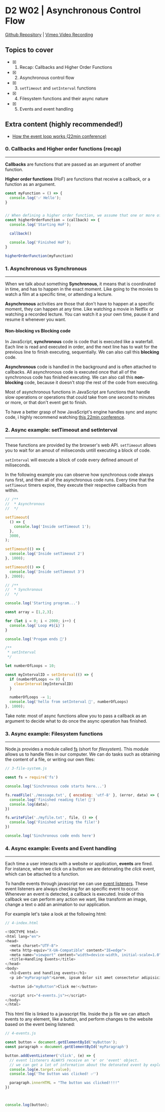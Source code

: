 # D2 W02 | Asynchronous Control Flow
[Github Repository](https://github.com/Alfredo08/Cohort-June-24-2024/tree/main/W02D2%20-%20Asynchronous%20Control%20Flow) | [Vimeo Video Recording]()

## Topics to cover

- [x] 1. Recap: Callbacks and Higher Order Functions
- [x] 2. Asynchronous control flow
- [x] 3. `setTimeout` and `setInterval` functions
- [x] 4. Filesystem functions and their async nature
- [x] 5. Events and event handling

## Extra content (highly recommended!)

- [How the event loop works (22min conference)](https://www.youtube.com/watch?v=8aGhZQkoFbQ)

### 0. Callbacks and Higher order functions (recap)
---

**Callbacks** are functions that are passed as an argument of another function.

**Higher order functions** (HoF) are functions that receive a callback, or a function as an argument. 

```javascript
const myFunction = () => {
  console.log('✅ Hello');
}


// When defining a higher order function, we assume that one or more of the arguments will be a function, in order to call them inside of the HoF
const higherOrderFunction = (callback) => {
  console.log('Starting HoF');

  callback()

  console.log('Finished HoF');
}

higherOrderFunction(myFunction)
```

### 1. Asynchronous vs Synchronous
---

When we talk about something **Synchronous**, it means that is coordinated in time, and has to happen in the exact moment. Like going to the movies to watch a film at a specific time, or attending a lecture.

**Asynchronous** activities are those that don't have to happen at a specific moment, they can happen at any time. Like watching a movie in Netflix or watching a recorded lecture. You can watch it a your own time, pause it and resume it whenever you want.

#### Non-blocking vs Blocking code

In JavaScript, **synchronous** code is code that is executed like a waterfall. Each line is read and executed in order, and the next line has to wait for the previous line to finish executing, sequentially. We can also call this **blocking** code.

**Asynchronous** code is handled in the background and is often attached to callbacks. All asynchronous code is executed once that all of the synchronous code has finished executing. We can also call this **non-blocking** code, because it doesn't stop the rest of the code from executing.

Most of asynchronous functions in JavaScript are functions that handle slow operations or operations that could take from one second to minutes or more, or that don't event get to finish.

To have a better grasp of how JavaScript's engine handles sync and async code, i highly recommend watching [this 22min conference](https://www.youtube.com/watch?v=8aGhZQkoFbQ).


### 2. Async example: setTimeout and setInterval
---

These functions are provided by the browser's web API. `setTimeout` allows you to wait for an amout of miliseconds untill executing a block of code.

`setInterval` will execute a block of code every defined amount of miliseconds.

In the following example you can observe how synchronous code always runs first, and then all of the asynchronous code runs. Every time that the `setTimeout` timers expire, they execute their respective callbacks from within.

```javascript
// /**
//  * Asynchronous
//  */

setTimeout(
  () => {
    console.log('Inside setTimeout 1');
  },
  3000,
);

setTimeout(() => {
  console.log('Inside setTimeout 2')
}, 1000);

setTimeout(() => {
  console.log('Inside setTimeout 3')
}, 2000);

// /**
//  * Synchronous
//  */

console.log('Starting program...')

const array = [1,2,3];

for (let i = 0; i < 2000; i++) {
  console.log(`Loop #${i}`)
}

console.log('Progam ends 🏁')

/**
 * setInterval
 */

let numberOfLoops = 10;

const myIntervalID = setInterval(() => {
  if (numberOfLoops <= 0) {
    clearInterval(myIntervalID)
  }

  numberOfLoops -= 1;
  console.log('hello from setInterval 🤠', numberOfLoops)
}, 1000);

```

Take note: most of async functions allow you to pass a callback as an argument to decide what to do once the async operation has finished.

### 3. Async example: Filesystem functions
---

Node.js provides a module called [fs](https://nodejs.org/api/fs.html) (short for *filesystem*). This module allows us to handle files in our computer. We can do tasks such as obtaining the content of a file, or writing our own files:

```javascript
// 3-file-system.js

const fs = require('fs')

console.log('Sinchronous code starts here...')

fs.readFile('./message.txt', { encoding: 'utf-8' }, (error, data) => {
  console.log('finished reading file! 📗')
  console.log(data);
})

fs.writeFile('./myfile.txt', file, () => {
  console.log('Finished writing the file!')
})

console.log('Sinchronous code ends here')
```

### 4. Async example: Events and Event handling
---

Each time a user interacts with a website or application, **events** are fired. For instance, when we click on a button we are detonating the *click* event, which can be attached to a function.

To handle events through javascript we can use [event listeners](https://www.w3schools.com/js/js_htmldom_eventlistener.asp#:~:text=The%20addEventListener()%20method%20allows%20you%20to%20add%20event%20listeners,events%2C%20like%20the%20xmlHttpRequest%20object.). These event listeners are always checking for an specific event to occur. Whenever an event is detected, a callback is executed. Inside of this callback we can perform any action we want, like transform an image, change a text o add an animation to our application.

For example let's take a look at the following html:

```javascript
// 4-index.html

<!DOCTYPE html>
<html lang="en">
<head>
  <meta charset="UTF-8">
  <meta http-equiv="X-UA-Compatible" content="IE=edge">
  <meta name="viewport" content="width=device-width, initial-scale=1.0">
  <title>Handling Events</title>
</head>
<body>
  <h1>Events and handling events</h1>
  <p id="myParagraph">Lorem, ipsum dolor sit amet consectetur adipisicing elit. Veniam rem rerum id, ipsa repellat pariatur quod odit nisi deserunt eaque est! Fuga animi, esse totam at laborum expedita cupiditate odio.</p>

  <button id="myButton">Click me!</button>

  <script src="4-events.js"></script>
</body>
</html>
```

This html file is linked to a javascript file. Inside the js file we can attach events to any element, like a button, and perform changes to the website based on the event being listened:

```javascript
// 4-events.js

const button = document.getElementById('myButton');
const paragraph = document.getElementById('myParagraph')

button.addEventListener('click', (e) => {
  // event listeners ALWAYS receive an 'e' or 'event' object.
  // we can get a lot of information about the detonated event by exploring 'e'
  console.log(e.target.value);
  console.log('The button was clicked! ✅')

  paragraph.innerHTML = "The button was clicked!!!!"
})



console.log(button);
```